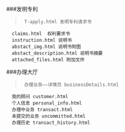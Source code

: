 ###发明专利
>      T-apply.html 发明专利请求书
      claims.html  权利要求书
      instruction.html 说明书
      abstact_img.html 说明书附图
      abstact_description.html 说明书摘要
      attached_files.html 附加文件

###办理大厅

>      办理业务——详情页 businessDetails.html
      我的顾问 customer.html
      个人信息 personal_info.html
      办理中业务 transact.html
      未提交的业务 uncommitted.html
      办理历史 transact_history.html









